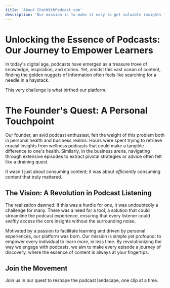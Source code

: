 ```yaml
---
title: 'About ChatWithPodcast.com'
description: 'Our mission is to make it easy to get valuable insights from podcasts.'
---
```



# Unlocking the Essence of Podcasts: Our Journey to Empower Learners

In today's digital age, podcasts have emerged as a treasure trove of knowledge, inspiration, and stories. Yet, amidst this vast ocean of content, finding the golden nuggets of information often feels like searching for a needle in a haystack.

This very challenge is what birthed our platform.

# The Founder's Quest: A Personal Touchpoint

Our founder, an avid podcast enthusiast, felt the weight of this problem both in personal health and business realms. Hours were spent trying to retrieve crucial insights from wellness podcasts that could make a tangible difference to one's health. Similarly, in the business arena, navigating through extensive episodes to extract pivotal strategies or advice often felt like a draining quest.

It wasn't just about consuming content; it was about *efficiently* consuming content that truly mattered.

## The Vision: A Revolution in Podcast Listening

The realization dawned: if this was a hurdle for one, it was undoubtedly a challenge for many. There was a need for a tool, a solution that could streamline the podcast experience, ensuring that every listener could swiftly access the core insights without the surrounding noise.

Motivated by a passion to facilitate learning and driven by personal experiences, our platform was born. Our mission is simple yet profound: to empower every individual to learn more, in less time. By revolutionizing the way we engage with podcasts, we aim to make every episode a journey of discovery, where the essence of content is always at your fingertips.

## Join the Movement

Join us in our quest to reshape the podcast landscape, one clip at a time.
